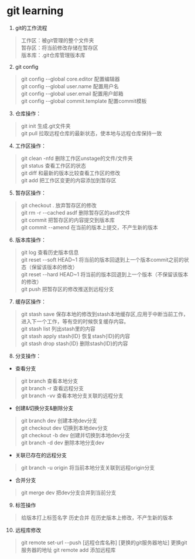 # git learning
1. git的工作流程
> 工作区：被git管理的整个文件夹  
  暂存区：将当前修改存储在暂存区  
  版本库：.git仓库管理版本库

2. git config
> git config --global core.editor      配置编辑器  
  git config --global user.name        配置用户名  
  git config --global user.email       配置用户邮箱  
  git config --global commit.template  配置commit模板  

3. 仓库操作：
> git init             生成.git文件夹  
  git pull             拉取远程仓库的最新状态，使本地与远程仓库保持一致  

4. 工作区操作：
> git clean -nfd       删除工作区unstage的文件/文件夹  
  git status           查看工作区的状态  
  git diff             和最新的版本比较查看工作区的修改  
  git add              把工作区变更的内容添加到暂存区  

5. 暂存区操作：
> git checkout .       放弃暂存区的修改  
  git rm -r --cached  asdf        删除暂存区的asdf文件  
  git commit           把暂存区的内容提交到版本库     
  git commit --amend   在当前的版本上提交，不产生新的版本  

6. 版本库操作：
> git log              查看历史版本信息  
  git reset --soft HEAD~1         将当前的版本回退到上一个版本commit之前的状态（保留该版本的修改）  
  git reset --hard HEAD~1         将当前的版本回退到上一个版本（不保留该版本的修改）  
  git push             把暂存区的修改推送到远程分支  

7. 缓存区操作：
> git stash save       保存本地的修改到stash本地缓存区,应用于中断当前工作，进入下一个工作，等有空的时候恢复缓存内容。  
  git stash list       列出stash里的内容  
  git stash apply stash{ID}   恢复stash{ID}的内容  
  git stash drop stash{ID}    删除stash{ID}的内容  

8. 分支操作：
- 查看分支
> git branch           查看本地分支  
  git branch -r        查看远程分支  
  git branch -vv       查看本地分支关联的远程分支  

- 创建&切换分支&删除分支
> git branch dev       创建本地dev分支  
  git checkout dev     切换到本地dev分支  
  git checkout -b dev  创建并切换到本地dev分支  
  git branch -d dev    删除本地分支dev  
  
- 关联已存在的远程分支
> git branch -u origin     将当前本地分支关联到远程origin分支  

- 合并分支
> git merge dev        把dev分支合并到当前分支  

9. 标签操作
> 给版本打上标签名字
> 历史合并
> 在历史版本上修改，不产生新的版本

10. 远程库修改
> git remote set-url --push [远程仓库名称] [更换的git服务器地址]      更换git服务器的地址
> git remote add 添加远程库









